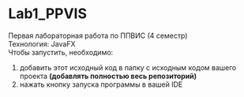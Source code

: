# Lab1_PPVIS
Первая лабораторная работа по ППВИС (4 семестр)
<br>
Технология: JavaFX
<br>
Чтобы запустить, необходимо:
1) добавить этот исходный код в папку с исходным кодом вашего проекта <strong>(добавлять полностью весь репозиторий)</strong>
2) нажать кнопку запуска программы в вашей IDE
